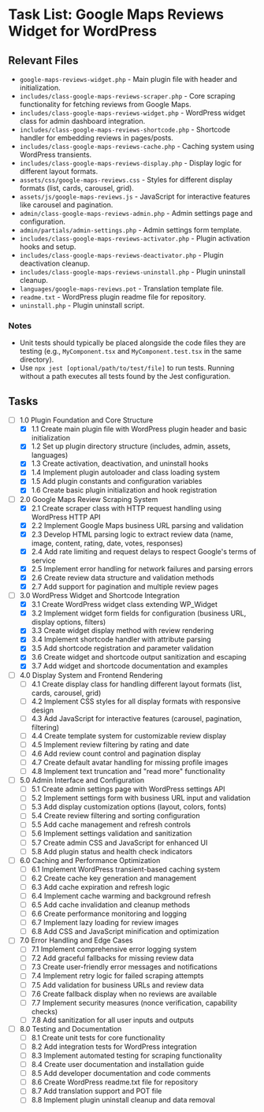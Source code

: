 # Task List: Google Maps Reviews Widget for WordPress

## Relevant Files

- `google-maps-reviews-widget.php` - Main plugin file with header and initialization.
- `includes/class-google-maps-reviews-scraper.php` - Core scraping functionality for fetching reviews from Google Maps.
- `includes/class-google-maps-reviews-widget.php` - WordPress widget class for admin dashboard integration.
- `includes/class-google-maps-reviews-shortcode.php` - Shortcode handler for embedding reviews in pages/posts.
- `includes/class-google-maps-reviews-cache.php` - Caching system using WordPress transients.
- `includes/class-google-maps-reviews-display.php` - Display logic for different layout formats.
- `assets/css/google-maps-reviews.css` - Styles for different display formats (list, cards, carousel, grid).
- `assets/js/google-maps-reviews.js` - JavaScript for interactive features like carousel and pagination.
- `admin/class-google-maps-reviews-admin.php` - Admin settings page and configuration.
- `admin/partials/admin-settings.php` - Admin settings form template.
- `includes/class-google-maps-reviews-activator.php` - Plugin activation hooks and setup.
- `includes/class-google-maps-reviews-deactivator.php` - Plugin deactivation cleanup.
- `includes/class-google-maps-reviews-uninstall.php` - Plugin uninstall cleanup.
- `languages/google-maps-reviews.pot` - Translation template file.
- `readme.txt` - WordPress plugin readme file for repository.
- `uninstall.php` - Plugin uninstall script.

### Notes

- Unit tests should typically be placed alongside the code files they are testing (e.g., `MyComponent.tsx` and `MyComponent.test.tsx` in the same directory).
- Use `npx jest [optional/path/to/test/file]` to run tests. Running without a path executes all tests found by the Jest configuration.

## Tasks

- [ ] 1.0 Plugin Foundation and Core Structure
  - [x] 1.1 Create main plugin file with WordPress plugin header and basic initialization
  - [x] 1.2 Set up plugin directory structure (includes, admin, assets, languages)
  - [x] 1.3 Create activation, deactivation, and uninstall hooks
  - [x] 1.4 Implement plugin autoloader and class loading system
  - [x] 1.5 Add plugin constants and configuration variables
  - [x] 1.6 Create basic plugin initialization and hook registration

- [ ] 2.0 Google Maps Review Scraping System
  - [x] 2.1 Create scraper class with HTTP request handling using WordPress HTTP API
  - [x] 2.2 Implement Google Maps business URL parsing and validation
  - [x] 2.3 Develop HTML parsing logic to extract review data (name, image, content, rating, date, votes, responses)
  - [x] 2.4 Add rate limiting and request delays to respect Google's terms of service
  - [x] 2.5 Implement error handling for network failures and parsing errors
  - [x] 2.6 Create review data structure and validation methods
  - [x] 2.7 Add support for pagination and multiple review pages

- [ ] 3.0 WordPress Widget and Shortcode Integration
  - [x] 3.1 Create WordPress widget class extending WP_Widget
  - [x] 3.2 Implement widget form fields for configuration (business URL, display options, filters)
  - [x] 3.3 Create widget display method with review rendering
  - [x] 3.4 Implement shortcode handler with attribute parsing
  - [x] 3.5 Add shortcode registration and parameter validation
  - [x] 3.6 Create widget and shortcode output sanitization and escaping
  - [x] 3.7 Add widget and shortcode documentation and examples

- [ ] 4.0 Display System and Frontend Rendering
  - [ ] 4.1 Create display class for handling different layout formats (list, cards, carousel, grid)
  - [ ] 4.2 Implement CSS styles for all display formats with responsive design
  - [ ] 4.3 Add JavaScript for interactive features (carousel, pagination, filtering)
  - [ ] 4.4 Create template system for customizable review display
  - [ ] 4.5 Implement review filtering by rating and date
  - [ ] 4.6 Add review count control and pagination display
  - [ ] 4.7 Create default avatar handling for missing profile images
  - [ ] 4.8 Implement text truncation and "read more" functionality

- [ ] 5.0 Admin Interface and Configuration
  - [ ] 5.1 Create admin settings page with WordPress settings API
  - [ ] 5.2 Implement settings form with business URL input and validation
  - [ ] 5.3 Add display customization options (layout, colors, fonts)
  - [ ] 5.4 Create review filtering and sorting configuration
  - [ ] 5.5 Add cache management and refresh controls
  - [ ] 5.6 Implement settings validation and sanitization
  - [ ] 5.7 Create admin CSS and JavaScript for enhanced UI
  - [ ] 5.8 Add plugin status and health check indicators

- [ ] 6.0 Caching and Performance Optimization
  - [ ] 6.1 Implement WordPress transient-based caching system
  - [ ] 6.2 Create cache key generation and management
  - [ ] 6.3 Add cache expiration and refresh logic
  - [ ] 6.4 Implement cache warming and background refresh
  - [ ] 6.5 Add cache invalidation and cleanup methods
  - [ ] 6.6 Create performance monitoring and logging
  - [ ] 6.7 Implement lazy loading for review images
  - [ ] 6.8 Add CSS and JavaScript minification and optimization

- [ ] 7.0 Error Handling and Edge Cases
  - [ ] 7.1 Implement comprehensive error logging system
  - [ ] 7.2 Add graceful fallbacks for missing review data
  - [ ] 7.3 Create user-friendly error messages and notifications
  - [ ] 7.4 Implement retry logic for failed scraping attempts
  - [ ] 7.5 Add validation for business URLs and review data
  - [ ] 7.6 Create fallback display when no reviews are available
  - [ ] 7.7 Implement security measures (nonce verification, capability checks)
  - [ ] 7.8 Add sanitization for all user inputs and outputs

- [ ] 8.0 Testing and Documentation
  - [ ] 8.1 Create unit tests for core functionality
  - [ ] 8.2 Add integration tests for WordPress integration
  - [ ] 8.3 Implement automated testing for scraping functionality
  - [ ] 8.4 Create user documentation and installation guide
  - [ ] 8.5 Add developer documentation and code comments
  - [ ] 8.6 Create WordPress readme.txt file for repository
  - [ ] 8.7 Add translation support and POT file
  - [ ] 8.8 Implement plugin uninstall cleanup and data removal

